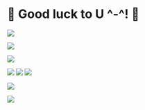 # 🌟 Good luck to U ^-^! 🌟


<img src="https://img.shields.io/badge/-Java-%23F08080?style=flat-square&logo=Java8&logoColor=white"/></a>

<img src="https://img.shields.io/badge/-Spring-%2332CD32?style=flat-square&logo=Spring&logoColor=white"/></a>

<img src="https://img.shields.io/badge/-SpringBoot-%237CFC00?style=flat-square&logo=Springboot&logoColor=white"/></a>

<img src="https://img.shields.io/badge/-AWS%20EC2-%23FF4500?style=flat-square&logo=AWS&logoColor=white"/></a> <img src="https://img.shields.io/badge/-AWS%20S3-%2300CED1?style=flat-square&logo=AWS&logoColor=white"/></a> <img src="https://img.shields.io/badge/-AWS%20RDS-%234169E1?style=flat-square&logo=AWS&logoColor=white"/></a>

<img src="https://img.shields.io/badge/-React--Native-%231E90FF?style=flat-square&logo=Reactnative&logoColor=white"/></a>

<img src="https://img.shields.io/badge/-Expo-%23696969?style=flat-square&logo=Expo&logoColor=white"/></a>
